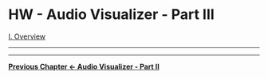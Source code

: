 # HW - Audio Visualizer - Part III

[I. Overview](#overview)


<hr><hr>

**[Previous Chapter <- Audio Visualizer - Part II](HW-AV-2195-2.md)**
